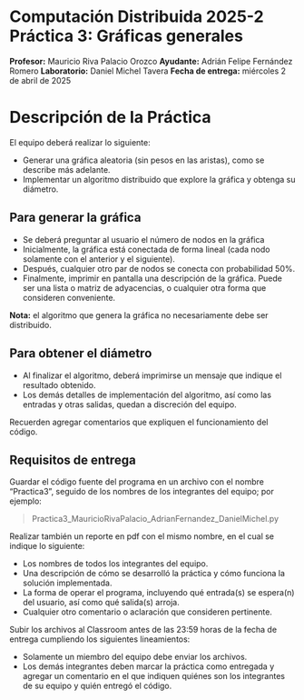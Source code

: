 # Computación Distribuida 2025-2 Práctica 3: Gráficas generales
**Profesor:** Mauricio Riva Palacio Orozco
**Ayudante:** Adrián Felipe Fernández Romero
**Laboratorio:** Daniel Michel Tavera
**Fecha de entrega:** miércoles 2 de abril de 2025

# Descripción de la Práctica
El equipo deberá realizar lo siguiente:
- Generar una gráfica aleatoria (sin pesos en las aristas), como se describe más adelante.
- Implementar un algoritmo distribuido que explore la gráfica y obtenga su diámetro.

## Para generar la gráfica
- Se deberá preguntar al usuario el número de nodos en la gráfica
- Inicialmente, la gráfica está conectada de forma lineal (cada nodo solamente con el anterior y el siguiente).
- Después, cualquier otro par de nodos se conecta con probabilidad 50%.
- Finalmente, imprimir en pantalla una descripción de la gráfica. Puede ser una lista o matriz de adyacencias, o cualquier otra forma que consideren conveniente.

**Nota:** el algoritmo que genera la gráfica no necesariamente debe ser distribuido.

## Para obtener el diámetro
- Al finalizar el algoritmo, deberá imprimirse un mensaje que indique el resultado obtenido.
- Los demás detalles de implementación del algoritmo, así como las entradas y otras salidas, quedan a discreción del equipo.

Recuerden agregar comentarios que expliquen el funcionamiento del código.

## Requisitos de entrega
Guardar el código fuente del programa en un archivo con el nombre “Practica3”, seguido
de los nombres de los integrantes del equipo; por ejemplo:
> Practica3_MauricioRivaPalacio_AdrianFernandez_DanielMichel.py

Realizar también un reporte en pdf con el mismo nombre, en el cual se indique lo siguiente:
- Los nombres de todos los integrantes del equipo.
- Una descripción de cómo se desarrolló la práctica y cómo funciona la solución implementada.
- La forma de operar el programa, incluyendo qué entrada(s) se espera(n) del usuario, así como qué salida(s) arroja.
- Cualquier otro comentario o aclaración que consideren pertinente.

Subir los archivos al Classroom antes de las 23:59 horas de la fecha de entrega cumpliendo los siguientes lineamientos:
- Solamente un miembro del equipo debe enviar los archivos.
- Los demás integrantes deben marcar la práctica como entregada y agregar un comentario en el que indiquen quiénes son los integrantes de su equipo y quién entregó el código.